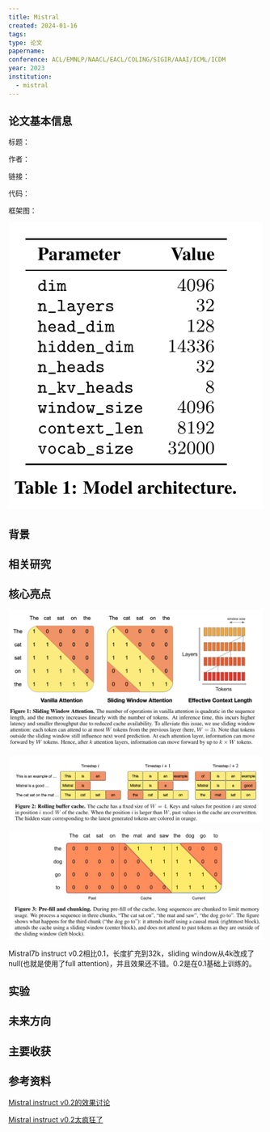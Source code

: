 ```yaml
---
title: Mistral
created: 2024-01-16
tags: 
type: 论文
papername: 
conference: ACL/EMNLP/NAACL/EACL/COLING/SIGIR/AAAI/ICML/ICDM
year: 2023
institution:
  - mistral
---
```


## 论文基本信息

标题：

作者：

链接：

代码：

框架图：

![](img/Pasted%20image%2020240316142536.png)
## 背景



## 相关研究




## 核心亮点
![](img/Pasted%20image%2020240316142514.png)

![](img/Pasted%20image%2020240316142610.png)

![](img/Pasted%20image%2020240316142626.png)

Mistral7b instruct v0.2相比0.1，长度扩充到32k，sliding window从4k改成了null(也就是使用了full attention)，并且效果还不错。0.2是在0.1基础上训练的。

## 实验


## 未来方向



## 主要收获


## 参考资料
[Mistral instruct v0.2的效果讨论](https://www.reddit.com/r/LocalLLaMA/comments/18g2xs1/mistral7binstructv02/)

[Mistral instruct v0.2太疯狂了](https://www.reddit.com/r/LocalLLaMA/comments/18ghmw2/mistral_7b_v02_is_nuts/)


